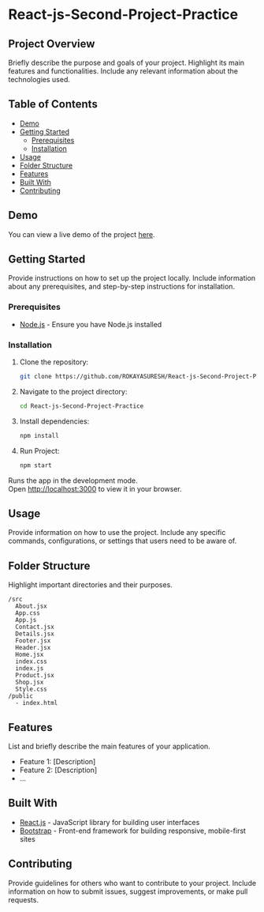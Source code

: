 # React-js-Second-Project-Practice

## Project Overview

Briefly describe the purpose and goals of your project. Highlight its main features and functionalities. Include any relevant information about the technologies used.

## Table of Contents
- [Demo](#demo)
- [Getting Started](#getting-started)
  - [Prerequisites](#prerequisites)
  - [Installation](#installation)
- [Usage](#usage)
- [Folder Structure](#folder-structure)
- [Features](#features)
- [Built With](#built-with)
- [Contributing](#contributing)

## Demo
You can view a live demo of the project [here]().
## Getting Started

Provide instructions on how to set up the project locally. Include information about any prerequisites, and step-by-step instructions for installation.

### Prerequisites

- [Node.js](https://nodejs.org/) - Ensure you have Node.js installed

### Installation

1. Clone the repository:

   ```bash
   git clone https://github.com/ROKAYASURESH/React-js-Second-Project-Practice.git
   ```

2. Navigate to the project directory:

   ```bash
   cd React-js-Second-Project-Practice
   ```

3. Install dependencies:

   ```bash
   npm install
   ```
4. Run Project:

   ```bash
   npm start
   ```
Runs the app in the development mode.\
Open [http://localhost:3000](http://localhost:3000) to view it in your browser.

## Usage

Provide information on how to use the project. Include any specific commands, configurations, or settings that users need to be aware of.

## Folder Structure
Highlight important directories and their purposes.

```
/src
  About.jsx
  App.css
  App.js
  Contact.jsx
  Details.jsx
  Footer.jsx
  Header.jsx
  Home.jsx
  index.css
  index.js
  Product.jsx
  Shop.jsx
  Style.css
/public
  - index.html
```

## Features

List and briefly describe the main features of your application.

- Feature 1: [Description]
- Feature 2: [Description]
- ...

## Built With

- [React.js](https://reactjs.org/) - JavaScript library for building user interfaces
- [Bootstrap](https://getbootstrap.com/) - Front-end framework for building responsive, mobile-first sites

## Contributing

Provide guidelines for others who want to contribute to your project. Include information on how to submit issues, suggest improvements, or make pull requests.


